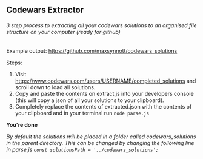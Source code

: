 ## Codewars Extractor
###### 3 step process to extracting all your codewars solutions to an organised file structure on your computer (ready for github)

Example output: https://github.com/maxsynnott/codewars_solutions

Steps:
1. Visit https://www.codewars.com/users/USERNAME/completed_solutions and scroll down to load all solutions.
2. Copy and paste the contents on extract.js into your developers console (this will copy a json of all your solutions to your clipboard).
3. Completely replace the contents of extracted.json with the contents of your clipboard and in your terminal run ```node parse.js```

**You're done**

*By default the solutions will be placed in a folder called codewars_solutions in the parent directory. This can be changed by changing the following line in parse.js ```const solutionsPath = '../codewars_solutions';```*